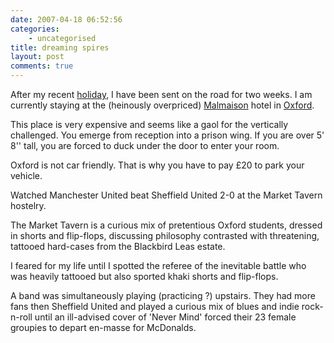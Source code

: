 ```yaml
---
date: 2007-04-18 06:52:56
categories:
    - uncategorised
title: dreaming spires
layout: post
comments: true
---
```

After my recent
[holiday](http://www.nbrightside.com/blog/2007/04/16/letter-from-america/),
I have been sent on the road for two weeks. I am currently staying at
the (heinously overpriced)
[Malmaison](http://www.nbrightside.com/blog/2006/03/27/a-cause-for-concern/)
hotel in [Oxford](http://www.malmaison-oxford.com/).

This place is very expensive and seems like a gaol for the vertically
challenged. You emerge from reception into a prison wing. If you are
over 5' 8'' tall, you are forced to duck under the door to enter your
room.

Oxford is not car friendly. That is why you have to pay &pound;20 to park your
vehicle.

Watched Manchester United beat Sheffield United 2-0 at the Market Tavern
hostelry.

The Market Tavern is a curious mix of pretentious Oxford students,
dressed in shorts and flip-flops, discussing philosophy contrasted with
threatening, tattooed hard-cases from the Blackbird Leas estate.

I feared for my life until I spotted the referee of the inevitable
battle who was heavily tattooed but also sported khaki shorts and
flip-flops.

A band was simultaneously playing (practicing ?) upstairs. They had more
fans then Sheffield United and played a curious mix of blues and indie
rock-n-roll until an ill-advised cover of 'Never Mind' forced their 23
female groupies to depart en-masse for McDonalds.
